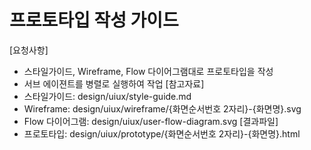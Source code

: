 # 프로토타입 작성 가이드
[요청사항]
- 스타일가이드, Wireframe, Flow 다이어그램대로 프로토타입을 작성  
- 서브 에이젼트를 병렬로 실행하여 작업
[참고자료]
- 스타일가이드: design/uiux/style-guide.md 
- Wireframe: design/uiux/wireframe/{화면순서번호 2자리}-{화면명}.svg
- Flow 다이어그램: design/uiux/user-flow-diagram.svg 
[결과파일]  
- 프로토타입: design/uiux/prototype/{화면순서번호 2자리}-{화면명}.html
